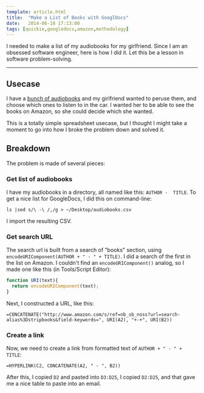 ```yaml
---
template: article.html
title:  "Make a List of Books with GooglDocs"
date:   2014-06-18 17:13:00
tags: [quickie,googledocs,amazon,methodology]
---
```


I needed to make a list of my audiobooks for my girlfriend. Since I am an obsessed software engineer, here is how I did it. Let this be a lesson in software problem-solving.

---

## Usecase

I have a [bunch of audiobooks](https://docs.google.com/spreadsheets/d/1t0D8d-8HBzKDGGcDlIi7BIPHLI0wqmECkT0ob2DJ4r4) and my girlfriend wanted to peruse them, and choose which ones to listen to in the car.  I wanted her to be able to see the books on Amazon, so she could decide which she wanted.

This is a totally simple spreadsheet usecase, but I thought I might take a moment to go into how I broke the problem down and solved it.

## Breakdown

The problem is made of several pieces:

### Get list of audiobooks

I have my audiobooks in a directory, all named like this: `AUTHOR -  TITLE`. To get a nice list for GoogleDocs, I did this on command-line:

`ls |sed s/\ -\ /,/g > ~/Desktop/audiobooks.csv`

I import the resulting CSV.


### Get search URL

The search url is built from a search of "books" section, using `encodeURIComponent(AUTHOR + " - " + TITLE)`. I did a search of the first in the list on Amazon. I couldn't find an `encodeURIComponent()` analog, so I made one like this (in Tools/Script Editor):

```javascript
function URI(text){
  return encodeURIComponent(text);
}
```

Next, I constructed a URL, like this:

```
=CONCATENATE("http://www.amazon.com/s/ref=nb_sb_noss?url=search-alias%3Dstripbooks&field-keywords=", URI(A2), "+-+", URI(B2))
```


### Create a link

Now, we need to create  a link from formatted text of `AUTHOR + " - " + TITLE`:

```
=HYPERLINK(C2, CONCATENATE(A2, " - ", B2))
```

After this, I copied `D2` and pasted into `D3:D25`, I copied `D2:D25`, and that gave me a nice table to paste into an email.